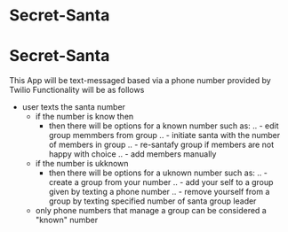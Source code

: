 # Secret-Santa

# Secret-Santa

This App will be text-messaged based via a phone number provided by Twilio
Functionality will be as follows
  - user texts the santa number
    - if the number is know then
        - then there will be options for a known number such as:
          .. - edit group memmbers from group 
          .. - initiate santa with the number of members in group 
          .. - re-santafy group if members are not happy with choice
          .. - add members manually 
    - if the number is ukknown 
      - then there will be options for a uknown number such as:
        .. - create a group from your number
        .. - add your self to a group given by texting a phone number
        .. - remove yourself from a group by texting specified number of santa group leader
    - only phone numbers that manage a group can be considered a "known" number
    
